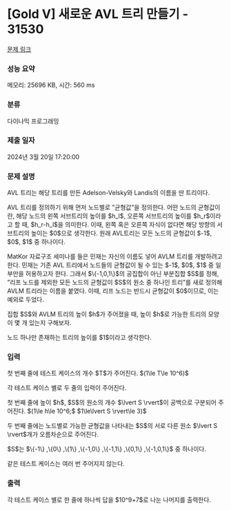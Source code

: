 # [Gold V] 새로운 AVL 트리 만들기 - 31530 

[문제 링크](https://www.acmicpc.net/problem/31530) 

### 성능 요약

메모리: 25696 KB, 시간: 560 ms

### 분류

다이나믹 프로그래밍

### 제출 일자

2024년 3월 20일 17:20:00

### 문제 설명

<p>AVL 트리는 해당 트리를 만든 Adelson-Velsky와 Landis의 이름을 딴 트리이다.</p>

<p>AVL 트리를 정의하기 위해 먼저 노드별로 ”균형값”을 정의한다. 어떤 노드의 균형값이란, 해당 노드의 왼쪽 서브트리의 높이를 $h_l$, 오른쪽 서브트리의 높이를 $h_r$이라고 할 때, $h_r-h_l$을 의미한다. 이때, 왼쪽 혹은 오른쪽 자식이 없다면 해당 방향의 서브트리의 높이는 $0$으로 생각한다. 원래 AVL트리는 모든 노드의 균형값이 $-1$, $0$, $1$ 중 하나이다.</p>

<p>MatKor 자료구조 세미나를 들은 민재는 자신의 이름도 넣어 AVLM 트리를 개발하려고 한다. 민재는 기존 AVL 트리에서 노드들의 균형값이 될 수 있는 $-1$, $0$, $1$ 중 일부만을 허용하고자 한다. 그래서 $\{-1,0,1\}$의 공집합이 아닌 부분집합 $S$를 정해, ”리프 노드를 제외한 모든 노드의 균형값이 $S$의 원소 중 하나인 트리”를 새로 정의해 AVLM 트리라는 이름을 붙였다. 이때, 리프 노드는 반드시 균형값이 $0$이므로, 이는 예외로 두었다.</p>

<p>집합 $S$와 AVLM 트리의 높이 $h$가 주어졌을 때, 높이 $h$로 가능한 트리의 모양이 몇 개 있는지 구해보자.</p>

<p>노드 하나만 존재하는 트리의 높이를 $1$이라고 생각한다.</p>

### 입력 

 <p>첫 번째 줄에 테스트 케이스의 개수 $T$가 주어진다. $(1\le T\le 10^6)$</p>

<p>각 테스트 케이스 별로 두 줄의 입력이 주어진다.</p>

<p>첫 번째 줄에 높이 $h$, $S$의 원소의 개수 $\lvert S \rvert$이 공백으로 구분되어 주어진다. $(1\le h\le 10^6;$ $1\le\lvert S \rvert\le 3)$</p>

<p>두 번째 줄에는 노드별로 가능한 균형값을 나타내는 $S$의 서로 다른 원소 $\lvert S \rvert$개가 오름차순으로 주어진다.</p>

<p>$S$는 $\{-1\} ,\{0\} ,\{1\} ,\{-1,0\} ,\{-1,1\} ,\{0,1\} ,\{-1,0,1\}$ 중 하나이다.</p>

<p>같은 테스트 케이스는 여러 번 주어지지 않는다.</p>

### 출력 

 <p>각 테스트 케이스 별로 한 줄에 하나씩 답을 $10^9+7$로 나눈 나머지를 출력한다.</p>

